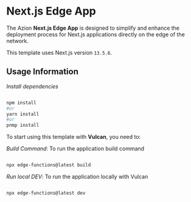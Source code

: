 # Next.js Edge App

The Azion **Next.js Edge App** is designed to simplify and enhance the deployment process for Next.js applications directly on the edge of the network.

This template uses Next.js version `13.5.6`.

## Usage Information

_Install dependencies_

```bash

npm install
#or
yarn install
#or
pnmp install

```

To start using this template with **Vulcan**, you need to:

_Build Command_: To run the application build command

```bash

npx edge-functions@latest build

```

_Run local DEV_: To run the application locally with Vulcan

```bash

npx edge-functions@latest dev

```
